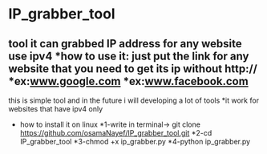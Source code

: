 # IP_grabber_tool
tool it can grabbed IP address for any website use ipv4
*how to use it: just put the link for any website that you need to get its ip without http://
*ex:www.google.com 
*ex:www.facebook.com
--------------------------------------------
this is simple tool and in the future i will developing a lot of tools
*it work for websites that have ipv4 only
* how to install it on linux
*1-write in terminal-> git clone https://github.com/osamaNayef/IP_grabber_tool.git
*2-cd IP_grabber_tool
*3-chmod +x ip_grabber.py
*4-python ip_grabber.py
